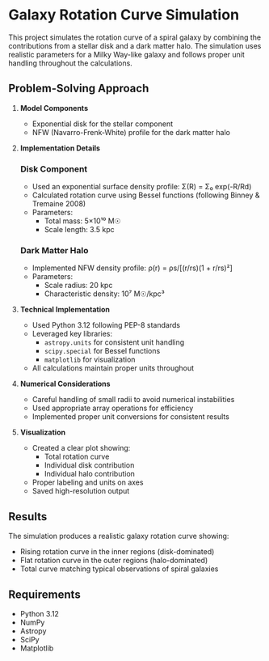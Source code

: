 # Galaxy Rotation Curve Simulation

This project simulates the rotation curve of a spiral galaxy by combining the contributions from a stellar disk and a dark matter halo. The simulation uses realistic parameters for a Milky Way-like galaxy and follows proper unit handling throughout the calculations.

## Problem-Solving Approach

1. **Model Components**
   - Exponential disk for the stellar component
   - NFW (Navarro-Frenk-White) profile for the dark matter halo

2. **Implementation Details**

   ### Disk Component
   - Used an exponential surface density profile: Σ(R) = Σ₀ exp(-R/Rd)
   - Calculated rotation curve using Bessel functions (following Binney & Tremaine 2008)
   - Parameters:
     * Total mass: 5×10¹⁰ M☉
     * Scale length: 3.5 kpc

   ### Dark Matter Halo
   - Implemented NFW density profile: ρ(r) = ρs/[(r/rs)(1 + r/rs)²]
   - Parameters:
     * Scale radius: 20 kpc
     * Characteristic density: 10⁷ M☉/kpc³

3. **Technical Implementation**
   - Used Python 3.12 following PEP-8 standards
   - Leveraged key libraries:
     * `astropy.units` for consistent unit handling
     * `scipy.special` for Bessel functions
     * `matplotlib` for visualization
   - All calculations maintain proper units throughout

4. **Numerical Considerations**
   - Careful handling of small radii to avoid numerical instabilities
   - Used appropriate array operations for efficiency
   - Implemented proper unit conversions for consistent results

5. **Visualization**
   - Created a clear plot showing:
     * Total rotation curve
     * Individual disk contribution
     * Individual halo contribution
   - Proper labeling and units on axes
   - Saved high-resolution output

## Results

The simulation produces a realistic galaxy rotation curve showing:
- Rising rotation curve in the inner regions (disk-dominated)
- Flat rotation curve in the outer regions (halo-dominated)
- Total curve matching typical observations of spiral galaxies

## Requirements
- Python 3.12
- NumPy
- Astropy
- SciPy
- Matplotlib
